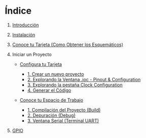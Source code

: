 # Índice

1. [Introducción](Files/Introduction/Introduction.md)
2. [Instalación](Files/Instalation/Instalation.md)
3. [Conoce tu Tarjeta (Como Obtener los Esquemáticos)](Files/Conoce_tu_placa/conoce_tu_placa.md)
4. Iniciar un Proyecto
    - [Configura tu Tarjeta](Files/iniciar_proyecto/iniciar_un_proyecto.md)
        - [1. Crear un nuevo proyecto](https://github.com/JossueE/Mastering-STM32/blob/main/Files/iniciar_proyecto/iniciar_un_proyecto.md#-1-crear-un-nuevo-proyecto)
        - [2. Explorando la Ventana .ioc - Pinout & Configuration](https://github.com/JossueE/Mastering-STM32/blob/main/Files/iniciar_proyecto/iniciar_un_proyecto.md#-2-explorando-la-ventana-ioc---pinout--configuration)
        - [3. Explorando la pestaña Clock Configuration](https://github.com/JossueE/Mastering-STM32/blob/main/Files/iniciar_proyecto/iniciar_un_proyecto.md#%EF%B8%8F-3-explorando-la-pesta%C3%B1a-clock-configuration)
        - [4. Generar el Código](https://github.com/JossueE/Mastering-STM32/blob/main/Files/iniciar_proyecto/iniciar_un_proyecto.md#%EF%B8%8F-4-generar-el-código)
    
    - [Conoce tu Espacio de Trabajo](Files/iniciar_proyecto/tu_espacio_trabajo.md)  
        - [1. Compilación del Proyecto (Build)]()
        - [2. Depuración (Debug)]()
        - [3. Ventana Serial (Terminal UART)]()

5. [GPIO](Files/GPIO/GPIO.md)